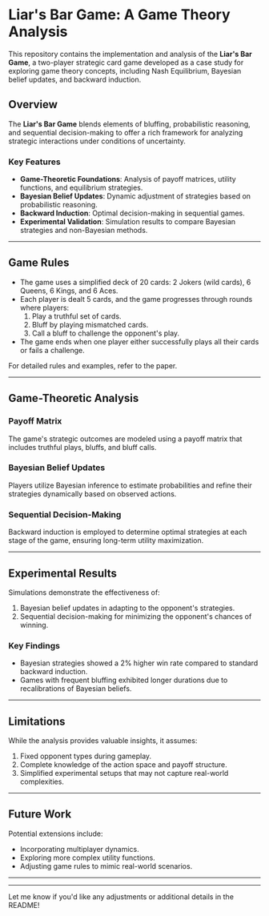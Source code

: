 # Liar's Bar Game: A Game Theory Analysis

This repository contains the implementation and analysis of the **Liar's Bar Game**, a two-player strategic card game developed as a case study for exploring game theory concepts, including Nash Equilibrium, Bayesian belief updates, and backward induction.

## Overview

The **Liar's Bar Game** blends elements of bluffing, probabilistic reasoning, and sequential decision-making to offer a rich framework for analyzing strategic interactions under conditions of uncertainty.

### Key Features
- **Game-Theoretic Foundations**: Analysis of payoff matrices, utility functions, and equilibrium strategies.
- **Bayesian Belief Updates**: Dynamic adjustment of strategies based on probabilistic reasoning.
- **Backward Induction**: Optimal decision-making in sequential games.
- **Experimental Validation**: Simulation results to compare Bayesian strategies and non-Bayesian methods.

---

## Game Rules

- The game uses a simplified deck of 20 cards: 2 Jokers (wild cards), 6 Queens, 6 Kings, and 6 Aces.
- Each player is dealt 5 cards, and the game progresses through rounds where players:
  1. Play a truthful set of cards.
  2. Bluff by playing mismatched cards.
  3. Call a bluff to challenge the opponent's play.
- The game ends when one player either successfully plays all their cards or fails a challenge.

For detailed rules and examples, refer to the paper.

---

## Game-Theoretic Analysis

### Payoff Matrix
The game's strategic outcomes are modeled using a payoff matrix that includes truthful plays, bluffs, and bluff calls. 

### Bayesian Belief Updates
Players utilize Bayesian inference to estimate probabilities and refine their strategies dynamically based on observed actions.

### Sequential Decision-Making
Backward induction is employed to determine optimal strategies at each stage of the game, ensuring long-term utility maximization.

---

## Experimental Results

Simulations demonstrate the effectiveness of:
1. Bayesian belief updates in adapting to the opponent's strategies.
2. Sequential decision-making for minimizing the opponent's chances of winning.

### Key Findings
- Bayesian strategies showed a 2% higher win rate compared to standard backward induction.
- Games with frequent bluffing exhibited longer durations due to recalibrations of Bayesian beliefs.

---

## Limitations

While the analysis provides valuable insights, it assumes:
1. Fixed opponent types during gameplay.
2. Complete knowledge of the action space and payoff structure.
3. Simplified experimental setups that may not capture real-world complexities.

---

## Future Work

Potential extensions include:
- Incorporating multiplayer dynamics.
- Exploring more complex utility functions.
- Adjusting game rules to mimic real-world scenarios.

---


---

Let me know if you'd like any adjustments or additional details in the README!
